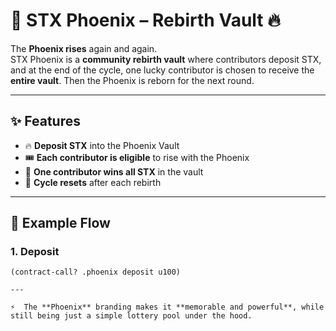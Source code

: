 # 🦅 STX Phoenix – Rebirth Vault 🔥

The **Phoenix rises** again and again.  
STX Phoenix is a **community rebirth vault** where contributors deposit STX, and at the end of the cycle, one lucky contributor is chosen to receive the **entire vault**. Then the Phoenix is reborn for the next round.  

---

## ✨ Features
- 🔥 **Deposit STX** into the Phoenix Vault  
- 🎟️ **Each contributor is eligible** to rise with the Phoenix  
- 🦅 **One contributor wins all STX** in the vault  
- 🔄 **Cycle resets** after each rebirth  

---

## 🚀 Example Flow

### 1. Deposit
```clarity
(contract-call? .phoenix deposit u100)

---

⚡  The **Phoenix** branding makes it **memorable and powerful**, while still being just a simple lottery pool under the hood.  
